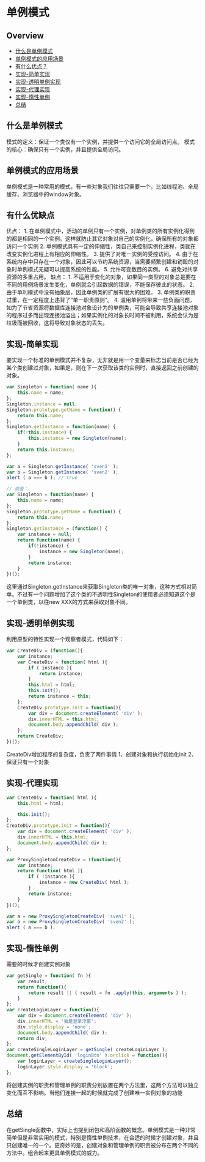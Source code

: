 # 单例模式

## Overview

* [什么是单例模式](#什么是单例模式)
* [单例模式的应用场景](#单例模式的应用场景)
* [有什么优点？](#有什么优点？)
* [实现-简单实现](#实现-简单实现)
* [实现-透明单例实现](#实现-透明单例实现)
* [实现-代理实现](#实现-代理实现)
* [实现-惰性单例](#实现-惰性单例)
* [总结](#总结)

## 什么是单例模式

模式的定义：保证一个类仅有一个实例，并提供一个访问它的全局访问点。
模式的核心：确保只有一个实例，并且提供全局访问。

## 单例模式的应用场景

单例模式是一种常用的模式，有一些对象我们往往只需要一个，比如线程池、全局缓存、浏览器中的window对象。

## 有什么优缺点

优点：
    1. 在单例模式中，活动的单例只有一个实例，对单例类的所有实例化得到的都是相同的一个实例。这样就防止其它对象对自己的实例化，确保所有的对象都访问一个实例
    2. 单例模式具有一定的伸缩性，类自己来控制实例化进程，类就在改变实例化进程上有相应的伸缩性。
    3. 提供了对唯一实例的受控访问。
    4. 由于在系统内存中只存在一个对象，因此可以节约系统资源，当需要频繁创建和销毁的对象时单例模式无疑可以提高系统的性能。
    5. 允许可变数目的实例。
    6. 避免对共享资源的多重占用。
缺点：
    1. 不适用于变化的对象，如果同一类型的对象总是要在不同的用例场景发生变化，单例就会引起数据的错误，不能保存彼此的状态。
    2. 由于单利模式中没有抽象层，因此单例类的扩展有很大的困难。
    3. 单例类的职责过重，在一定程度上违背了“单一职责原则”。
    4. 滥用单例将带来一些负面问题，如为了节省资源将数据库连接池对象设计为的单例类，可能会导致共享连接池对象的程序过多而出现连接池溢出；如果实例化的对象长时间不被利用，系统会认为是垃圾而被回收，这将导致对象状态的丢失。

## 实现-简单实现

要实现一个标准的单例模式并不复杂，无非就是用一个变量来标志当前是否已经为某个类创建过对象，如果是，则在下一次获取该类的实例时，直接返回之前创建的对象。

```js
var Singleton = function( name ){
    this.name = name;
};
Singleton.instance = null;
Singleton.prototype.getName = function() {
    return this.name;
};
Singleton.getInstance = function(name) {
    if(!this.instance) {
        this.instance = new Singleton(name);
    }
    return this.instance;
};

var a = Singleton.getInstance( 'sven1' );
var b = Singleton.getInstance( 'sven2' );
alert ( a === b ); // true

// 或者：
var Singleton = function(name) {
    this.name = name;
};
Singleton.prototype.getName = function() {
    return this.name;
};
Singleton.getInstance = (function() {
    var instance = null;
    return function(name) {
        if(!instance) {
            instance = new Singleton(name);
        }
        return instance;
    }
})();
```

这里通过Singleton.getInstance来获取Singleton类的唯一对象，这种方式相对简单。不过有一个问题增加了这个类的不透明性Singleton的使用者必须知道这个是一个单例类，以往new XXX的方式来获取对象不同。

## 实现-透明单例实现

利用原型的特性实现一个观察者模式，代码如下：

```js
var CreateDiv = (function(){
    var instance;
    var CreateDiv = function( html ){
        if ( instance ){
            return instance;
        }
        this.html = html;
        this.init();
        return instance = this;
    };
    CreateDiv.prototype.init = function(){
        var div = document.createElement( 'div' );
        div.innerHTML = this.html;
        document.body.appendChild( div );
    };
    return CreateDiv;
})();
```

CreateDiv增加程序的复杂度，负责了两件事情
1、创建对象和执行初始化init
2、保证只有一个对象

## 实现-代理实现

```js
var CreateDiv = function( html ){
    this.html = html;

    this.init();
};
CreateDiv.prototype.init = function(){
    var div = document.createElement( 'div' );
    div.innerHTML = this.html;
    document.body.appendChild( div );
};

var ProxySingletonCreateDiv = (function(){
    var instance;
    return function( html ){
        if ( !instance ){
            instance = new CreateDiv( html );
        }
        return instance;
    }
})();

var a = new ProxySingletonCreateDiv( 'sven1' );
var b = new ProxySingletonCreateDiv( 'sven2' );
alert ( a === b );
```

## 实现-惰性单例

需要的时候才创建实例对象

```js
var getSingle = function( fn ){
    var result;
    return function(){
        return result || ( result = fn .apply(this, arguments ) );
    }
};
var createLoginLayer = function(){
    var div = document.createElement( 'div' );
    div.innerHTML = '我是登录浮窗';
    div.style.display = 'none';
    document.body.appendChild( div );
    return div;
};
var createSingleLoginLayer = getSingle( createLoginLayer );
document.getElementById( 'loginBtn' ).onclick = function(){
    var loginLayer = createSingleLoginLayer();
    loginLayer.style.display = 'block';
};
```

将创建实例的职责和管理单例的职责分别放置在两个方法里，这两个方法可以独立变化而互不影响。当他们连接一起的时候就完成了创建唯一实例对象的功能

## 总结

在getSingle函数中，实际上也提到闭包和高阶函数的概念。单例模式是一种非常简单但是非常实用的模式，特别是惰性单例技术，在合适的时候才创建对象，并且只创建唯一的一个。更奇妙的是，创建对象和管理单例的职责被分布在两个不同的方法中。组合起来更具单例模式的威力。
